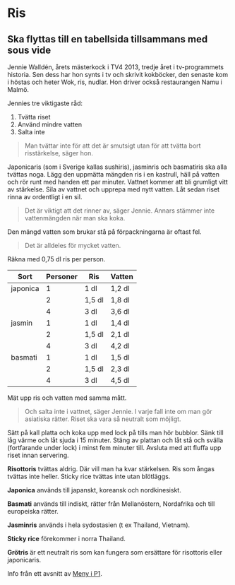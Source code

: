 # Ris

## Ska flyttas till en tabellsida tillsammans med sous vide
Jennie Walldén, årets mästerkock i TV4 2013, tredje året i tv-programmets historia. Sen dess har hon synts i tv och
skrivit kokböcker, den senaste kom i höstas och heter Wok, ris, nudlar. Hon driver också restaurangen Namu i Malmö.

Jennies tre viktigaste råd:

1. Tvätta riset
2. Använd mindre vatten
3. Salta inte

> Man tvättar inte för att det är smutsigt utan för att tvätta bort risstärkelse, säger hon.

Japonicaris (som i Sverige kallas sushiris), jasminris och basmatiris ska alla tvättas noga. Lägg den uppmätta mängden
ris i en kastrull, häll på vatten och rör runt med handen ett par minuter. Vattnet kommer att bli grumligt vitt av
stärkelse. Sila av vattnet och upprepa med nytt vatten. Låt sedan riset rinna av ordentligt i en sil.

> Det är viktigt att det rinner av, säger Jennie. Annars stämmer inte vattenmängden när man ska koka.

Den mängd vatten som brukar stå på förpackningarna är oftast fel.

> Det är alldeles för mycket vatten.

Räkna med 0,75 dl ris per person.

| Sort     | Personer | Ris    | Vatten |
| -------- | -------- | ------ | ------ |
| japonica | 1        | 1 dl   | 1,2 dl |
|          | 2        | 1,5 dl | 1,8 dl |
|          | 4        | 3 dl   | 3,6 dl |
| jasmin   | 1        | 1 dl   | 1,4 dl |
|          | 2        | 1,5 dl | 2,1 dl |
|          | 4        | 3 dl   | 4,2 dl |
| basmati  | 1        | 1 dl   | 1,5 dl |
|          | 2        | 1,5 dl | 2,3 dl |
|          | 4        | 3 dl   | 4,5 dl |

Mät upp ris och vatten med samma mått.

> Och salta inte i vattnet, säger Jennie. I varje fall inte om man gör asiatiska rätter. Riset ska vara så neutralt som möjligt.

Sätt på kall platta och koka upp med lock på tills man hör bubblor. Sänk till låg värme och låt sjuda i 15 minuter.
Stäng av plattan och låt stå och svälla (fortfarande under lock) i minst fem minuter till. Avsluta med att fluffa upp
riset innan servering.

**Risottoris** tvättas aldrig. Där vill man ha kvar stärkelsen. Ris som ångas tvättas inte heller. Sticky rice tvättas inte utan blötläggs.

**Japonica** används till japanskt, koreansk och nordkinesiskt.

**Basmati** används till indiskt, rätter från Mellanöstern, Nordafrika och till europeiska rätter.

**Jasminris** används i hela sydostasien (t ex Thailand, Vietnam).

**Sticky rice** förekommer i norra Thailand.

**Grötris** är ett neutralt ris som kan fungera som ersättare för risottoris eller japonicaris.

Info från ett avsnitt av [Meny i
P1](https://sverigesradio.se/avsnitt/1639219?fbclid=IwAR3dpzqoD02zZmbTExMZITsXTxoSBKa4AkDnj9wc9fHeaHBARvq7R-k2BYE).
